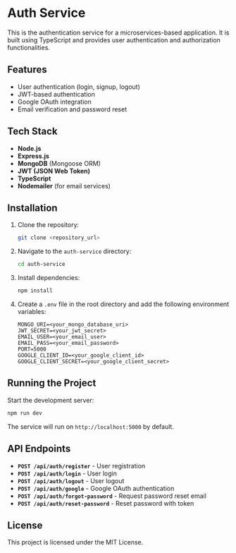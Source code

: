 # Auth Service

This is the authentication service for a microservices-based application. It is built using TypeScript and provides user authentication and authorization functionalities.

## Features
- User authentication (login, signup, logout)
- JWT-based authentication
- Google OAuth integration
- Email verification and password reset

## Tech Stack
- **Node.js**
- **Express.js**
- **MongoDB** (Mongoose ORM)
- **JWT (JSON Web Token)**
- **TypeScript**
- **Nodemailer** (for email services)

## Installation

1. Clone the repository:
   ```sh
   git clone <repository_url>
   ```

2. Navigate to the `auth-service` directory:
   ```sh
   cd auth-service
   ```

3. Install dependencies:
   ```sh
   npm install
   ```

4. Create a `.env` file in the root directory and add the following environment variables:
   ```env
   MONGO_URI=<your_mongo_database_uri>
   JWT_SECRET=<your_jwt_secret>
   EMAIL_USER=<your_email_user>
   EMAIL_PASS=<your_email_password>
   PORT=5000
   GOOGLE_CLIENT_ID=<your_google_client_id>
   GOOGLE_CLIENT_SECRET=<your_google_client_secret>
   ```

## Running the Project

Start the development server:
   ```sh
   npm run dev
   ```

The service will run on `http://localhost:5000` by default.

## API Endpoints

- **`POST /api/auth/register`** - User registration
- **`POST /api/auth/login`** - User login
- **`POST /api/auth/logout`** - User logout
- **`POST /api/auth/google`** - Google OAuth authentication
- **`POST /api/auth/forgot-password`** - Request password reset email
- **`POST /api/auth/reset-password`** - Reset password with token

## License
This project is licensed under the MIT License.

